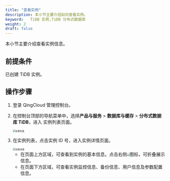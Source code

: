```yaml
---
title: "查看实例"
description: 本小节主要介绍如何查看实例。 
keyword:   TiDB 实例,TiDB 分布式数据库
weight: 2
draft: false
---
```


本小节主要介绍查看实例信息。

## 前提条件

已创建 TiDB 实例。

## 操作步骤

1. 登录  QingCloud 管理控制台。

2. 在控制台顶部的导航菜单中，选择**产品与服务** > **数据库与缓存** > **分布式数据库 TiDB**，进入 实例列表页面。

   <img src="../../../_images/tidb_list.png" alt="实例列表" style="zoom:50%;" />

3. 在实例列表，点击实例 ID 号，进入实例详情页面。

   <img src="../../../_images/tidb_detail.png" alt="实例详情" style="zoom:50%;" />

   - 在页面上方区域，可查看到实例的基本信息。点击右侧<img src="../../../_images/collapse_icon.png" style="zoom:50%;" />图标，可折叠展示信息。
   - 在页面下方区域，可查看实例监控信息、备份信息、用户信息及参数配置信息。
